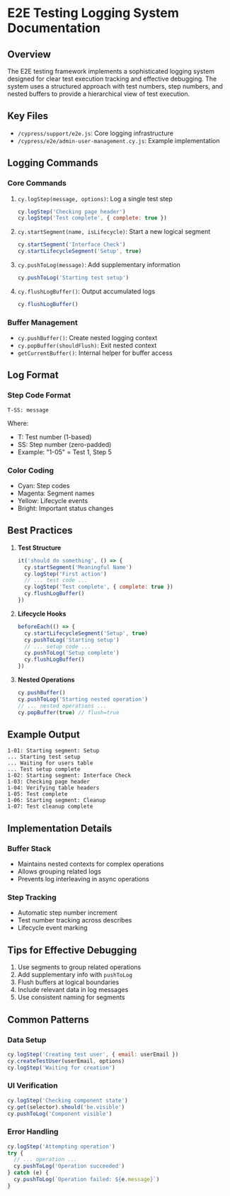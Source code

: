 # E2E Testing Logging System Documentation

## Overview

The E2E testing framework implements a sophisticated logging system designed for clear test execution tracking and effective debugging. The system uses a structured approach with test numbers, step numbers, and nested buffers to provide a hierarchical view of test execution.

## Key Files

- `/cypress/support/e2e.js`: Core logging infrastructure
- `/cypress/e2e/admin-user-management.cy.js`: Example implementation

## Logging Commands

### Core Commands

1. `cy.logStep(message, options)`: Log a single test step
   ```javascript
   cy.logStep('Checking page header')
   cy.logStep('Test complete', { complete: true })
   ```

2. `cy.startSegment(name, isLifecycle)`: Start a new logical segment
   ```javascript
   cy.startSegment('Interface Check')
   cy.startLifecycleSegment('Setup', true)
   ```

3. `cy.pushToLog(message)`: Add supplementary information
   ```javascript
   cy.pushToLog('Starting test setup')
   ```

4. `cy.flushLogBuffer()`: Output accumulated logs
   ```javascript
   cy.flushLogBuffer()
   ```

### Buffer Management

- `cy.pushBuffer()`: Create nested logging context
- `cy.popBuffer(shouldFlush)`: Exit nested context
- `getCurrentBuffer()`: Internal helper for buffer access

## Log Format

### Step Code Format
```
T-SS: message
```
Where:
- T: Test number (1-based)
- SS: Step number (zero-padded)
- Example: "1-05" = Test 1, Step 5

### Color Coding
- Cyan: Step codes
- Magenta: Segment names
- Yellow: Lifecycle events
- Bright: Important status changes

## Best Practices

1. **Test Structure**
   ```javascript
   it('should do something', () => {
     cy.startSegment('Meaningful Name')
     cy.logStep('First action')
     // ... test code ...
     cy.logStep('Test complete', { complete: true })
     cy.flushLogBuffer()
   })
   ```

2. **Lifecycle Hooks**
   ```javascript
   beforeEach(() => {
     cy.startLifecycleSegment('Setup', true)
     cy.pushToLog('Starting setup')
     // ... setup code ...
     cy.pushToLog('Setup complete')
     cy.flushLogBuffer()
   })
   ```

3. **Nested Operations**
   ```javascript
   cy.pushBuffer()
   cy.pushToLog('Starting nested operation')
   // ... nested operations ...
   cy.popBuffer(true) // flush=true
   ```

## Example Output

```
1-01: Starting segment: Setup
... Starting test setup
... Waiting for users table
... Test setup complete
1-02: Starting segment: Interface Check
1-03: Checking page header
1-04: Verifying table headers
1-05: Test complete
1-06: Starting segment: Cleanup
1-07: Test cleanup complete
```

## Implementation Details

### Buffer Stack
- Maintains nested contexts for complex operations
- Allows grouping related logs
- Prevents log interleaving in async operations

### Step Tracking
- Automatic step number increment
- Test number tracking across describes
- Lifecycle event marking

## Tips for Effective Debugging

1. Use segments to group related operations
2. Add supplementary info with `pushToLog`
3. Flush buffers at logical boundaries
4. Include relevant data in log messages
5. Use consistent naming for segments

## Common Patterns

### Data Setup
```javascript
cy.logStep('Creating test user', { email: userEmail })
cy.createTestUser(userEmail, options)
cy.logStep('Waiting for creation')
```

### UI Verification
```javascript
cy.logStep('Checking component state')
cy.get(selector).should('be.visible')
cy.pushToLog('Component visible')
```

### Error Handling
```javascript
cy.logStep('Attempting operation')
try {
  // ... operation ...
  cy.pushToLog('Operation succeeded')
} catch (e) {
  cy.pushToLog(`Operation failed: ${e.message}`)
}
```
